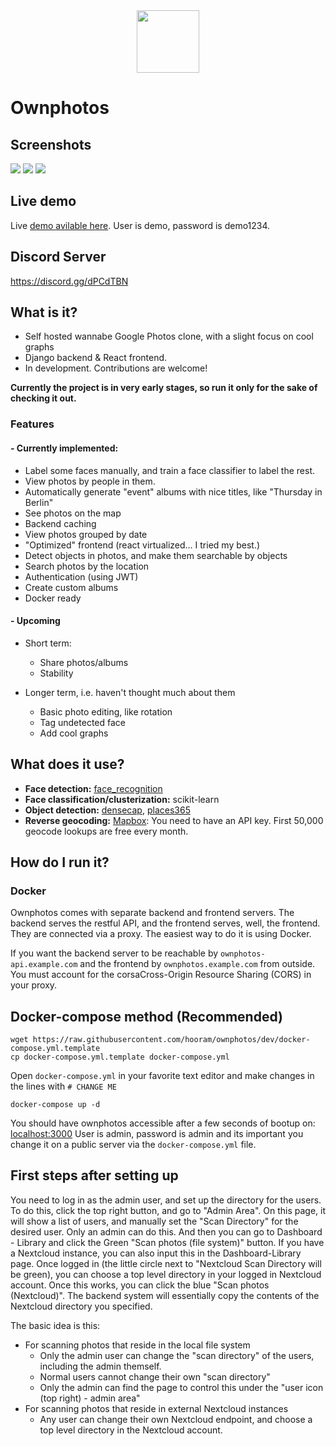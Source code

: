 <div style="text-align:center"><img width="100" src ="/screenshots/logo.png"/></div>

# Ownphotos

## Screenshots

![](https://github.com/hooram/ownphotos/blob/dev/screenshots/Screenshot_2018-11-27_14-56-21.png?raw=true)
![](https://github.com/hooram/ownphotos/blob/dev/screenshots/Screenshot_2018-11-27_14-57-50.png?raw=true)
![](https://github.com/hooram/ownphotos/blob/dev/screenshots/Screenshot_2018-11-27_15-01-49.png?raw=true)

## Live demo
Live [demo avilable here](https://demo.ownphotos.io).
User is demo, password is demo1234.

## Discord Server
https://discord.gg/dPCdTBN

## What is it?

- Self hosted wannabe Google Photos clone, with a slight focus on cool graphs
- Django backend & React frontend. 
- In development. Contributions are welcome!

**Currently the project is in very early stages, so run it only for the sake of checking it out.**

### Features

#### - Currently implemented:
  
  - Label some faces manually, and train a face classifier to label the rest.
  - View photos by people in them.
  - Automatically generate "event" albums with nice titles, like "Thursday in Berlin"
  - See photos on the map
  - Backend caching
  - View photos grouped by date
  - "Optimized" frontend (react virtualized... I tried my best.)
  - Detect objects in photos, and make them searchable by objects 
  - Search photos by the location 
  - Authentication (using JWT)
  - Create custom albums
  - Docker ready
  
#### - Upcoming

  - Short term:
    - Share photos/albums
    - Stability

  - Longer term, i.e. haven't thought much about them
    - Basic photo editing, like rotation
    - Tag undetected face
    - Add cool graphs




## What does it use?

- **Face detection:** [face_recognition](https://github.com/ageitgey/face_recognition) 
- **Face classification/clusterization:** scikit-learn
- **Object detection:** [densecap](https://github.com/jcjohnson/densecap), [places365](http://places.csail.mit.edu/)
- **Reverse geocoding:** [Mapbox](https://www.mapbox.com/): You need to have an API key. First 50,000 geocode lookups are free every month.


## How do I run it?

### Docker

Ownphotos comes with separate backend and frontend
servers. The backend serves the restful API, and the frontend serves, well,
the frontend. They are connected via a proxy.
The easiest way to do it is using Docker.

If you want the backend server to be reachable by
`ownphotos-api.example.com` and the frontend by `ownphotos.example.com` from
outside. You must account for the corsaCross-Origin Resource Sharing (CORS) in your proxy.

## Docker-compose method (Recommended)

```
wget https://raw.githubusercontent.com/hooram/ownphotos/dev/docker-compose.yml.template
cp docker-compose.yml.template docker-compose.yml
```

Open `docker-compose.yml` in your favorite text editor and make changes in the lines with `# CHANGE ME`

```
docker-compose up -d
```

You should have ownphotos accessible after a few seconds of bootup on: [localhost:3000](http://localhost:3000)
User is admin, password is admin and its important you change it on a public server via the ``docker-compose.yml`` file.

## First steps after setting up

You need to log in as the admin user, and set up the directory for the users. To do this, click the top right button, and go to "Admin Area". On this page, it will show a list of users, and manually set the "Scan Directory" for the desired user. Only an admin can do this. And then you can go to Dashboard - Library and click the Green "Scan photos (file system)" button. If you have a Nextcloud instance, you can also input this in the Dashboard-Library page. Once logged in (the little circle next to "Nextcloud Scan Directory will be green), you can choose a top level directory in your logged in Nextcloud account. Once this works, you can click the blue "Scan photos (Nextcloud)". The backend system will essentially copy the contents of the Nextcloud directory you specified. 

The basic idea is this:

- For scanning photos that reside in the local file system
  - Only the admin user can change the "scan directory" of the users, including the admin themself.
  - Normal users cannot change their own "scan directory"
  - Only the admin can find the page to control this under the "user icon (top right) - admin area"
- For scanning photos that reside in external Nextcloud instances
  - Any user can change their own Nextcloud endpoint, and choose a top level directory in the Nextcloud account.
